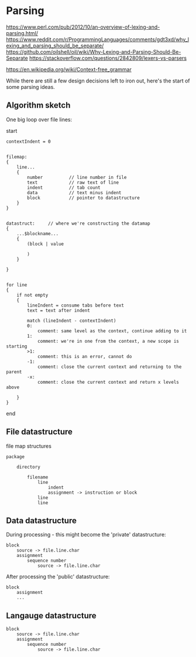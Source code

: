 
Parsing
=======

https://www.perl.com/pub/2012/10/an-overview-of-lexing-and-parsing.html/
https://www.reddit.com/r/ProgrammingLanguages/comments/gdt3xd/why_lexing_and_parsing_should_be_separate/
https://github.com/oilshell/oil/wiki/Why-Lexing-and-Parsing-Should-Be-Separate
https://stackoverflow.com/questions/2842809/lexers-vs-parsers

https://en.wikipedia.org/wiki/Context-free_grammar



While there are still a few design decisions left to iron out, here's the start of some parsing ideas.


Algorithm sketch
----------------
One big loop over file lines:


start

	contextIndent = 0


	filemap:
	{
		line...
		{
			number			// line number in file
			text			// raw text of line
			indent			// tab count
			data			// text minus indent
			block			// pointer to datastructure
		}
	}


	datastruct:		// where we're constructing the datamap
	{
		...$blockname...
		{
			(block | value

			)
		}

	}


	for line
	{
		if not empty
		{
			lineIndent = consume tabs before text
			text = text after indent

			match (lineIndent - contextIndent)
			0:
				comment: same level as the context, continue adding to it
			1:
				comment: we're in one from the context, a new scope is starting
			>1:
				comment: this is an error, cannot do
			-1:
				comment: close the current context and returning to the parent
			-x:
				comment: close the current context and return x levels above

		}
	}
end









File datastructure
-------------------

file map structures

	package

		directory

			filename
				line
					indent
					assignment -> instruction or block
				line
				line



Data datastructure
------------------

During processing - this might become the 'private' datastructure:

	block
		source -> file.line.char
		assignment
			sequence number
				source -> file.line.char



After processing the 'public' datastructure:

	block
		assignment
		...



Langauge datastructure
----------------------

	block
		source -> file.line.char
		assignment
			sequence number
				source -> file.line.char
